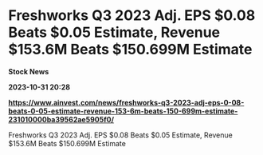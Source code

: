 # Freshworks Q3 2023 Adj. EPS $0.08 Beats $0.05 Estimate, Revenue $153.6M Beats $150.699M Estimate
**Stock News**

**2023-10-31 20:28**

**https://www.ainvest.com/news/freshworks-q3-2023-adj-eps-0-08-beats-0-05-estimate-revenue-153-6m-beats-150-699m-estimate-231010000ba39562ae5905f0/**

Freshworks Q3 2023 Adj. EPS $0.08 Beats $0.05 Estimate, Revenue $153.6M Beats $150.699M Estimate